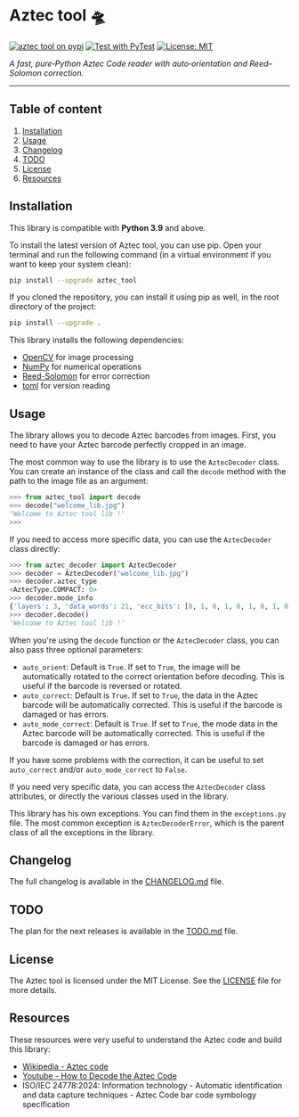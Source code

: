 # Aztec tool 🛸
[![aztec tool on pypi](https://badge.fury.io/py/aztec-tool.svg)](https://pypi.org/project/aztec-tool/)
[![Test with PyTest](https://github.com/mdevolde/aztec_tool/workflows/Test%20with%20PyTest/badge.svg)](https://github.com/mdevolde/aztec_tool/actions)
[![License: MIT](https://img.shields.io/badge/License-MIT-yellow.svg)](LICENSE)

*A fast, pure‑Python Aztec Code reader with auto‑orientation and Reed–Solomon correction.*

-------------
## Table of content
1. [Installation](#installation)
2. [Usage](#usage)
3. [Changelog](#changelog)
4. [TODO](#todo)
5. [License](#license)
6. [Resources](#Resources)

## Installation

This library is compatible with **Python 3.9** and above.

To install the latest version of Aztec tool, you can use pip. Open your terminal and run the following command (in a virtual environment if you want to keep your system clean):

```bash
pip install --upgrade aztec_tool
```

If you cloned the repository, you can install it using pip as well, in the root directory of the project:

```bash
pip install --upgrade .
```

This library installs the following dependencies:
- [OpenCV](https://pypi.org/project/opencv-python/) for image processing
- [NumPy](https://pypi.org/project/numpy/) for numerical operations
- [Reed-Solomon](https://pypi.org/project/reedsolo/) for error correction
- [toml](https://pypi.org/project/toml/) for version reading

## Usage
The library allows you to decode Aztec barcodes from images. First, you need to have your Aztec barcode perfectly cropped in an image.

The most common way to use the library is to use the `AztecDecoder` class. You can create an instance of the class and call the `decode` method with the path to the image file as an argument:

```python
>>> from aztec_tool import decode
>>> decode("welcome_lib.jpg")
'Welcome to Aztec tool lib !'
>>>
```

If you need to access more specific data, you can use the `AztecDecoder` class directly:

```python
>>> from aztec_decoder import AztecDecoder
>>> decoder = AztecDecoder("welcome_lib.jpg")
>>> decoder.aztec_type
<AztecType.COMPACT: 0>
>>> decoder.mode_info
{'layers': 3, 'data_words': 21, 'ecc_bits': [0, 1, 0, 1, 0, 1, 0, 1, 0, 1, 0, 0, 1, 0, 1, 0, 1, 0, 0, 0]}
>>> decoder.decode()
'Welcome to Aztec tool lib !'
```

When you're using the `decode` function or the `AztecDecoder` class, you can also pass three optional parameters:
- `auto_orient`: Default is `True`. If set to `True`, the image will be automatically rotated to the correct orientation before decoding. This is useful if the barcode is reversed or rotated.
- `auto_correct`: Default is `True`. If set to `True`, the data in the Aztec barcode will be automatically corrected. This is useful if the barcode is damaged or has errors.
- `auto_mode_correct`: Default is `True`. If set to `True`, the mode data in the Aztec barcode will be automatically corrected. This is useful if the barcode is damaged or has errors.

If you have some problems with the correction, it can be useful to set `auto_correct` and/or `auto_mode_correct` to `False`.

If you need very specific data, you can access the `AztecDecoder` class attributes, or directly the various classes used in the library.

This library has his own exceptions. You can find them in the `exceptions.py` file. The most common exception is `AztecDecoderError`, which is the parent class of all the exceptions in the library.

## Changelog
The full changelog is available in the [CHANGELOG.md](CHANGELOG.md) file.

## TODO
The plan for the next releases is available in the [TODO.md](TODO.md) file.

## License
The Aztec tool is licensed under the MIT License. See the [LICENSE](LICENSE) file for more details.

## Resources
These resources were very useful to understand the Aztec code and build this library:
- [Wikipedia - Aztec code](https://en.wikipedia.org/wiki/Aztec_Code)
- [Youtube - How to Decode the Aztec Code](https://www.youtube.com/watch?v=xtlqYx6e1TE)
- ISO/IEC 24778:2024: Information technology - Automatic identification and data capture techniques - Aztec Code bar code symbology specification
